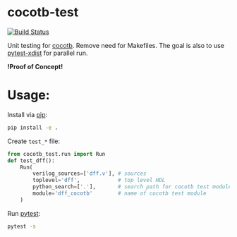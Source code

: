 # cocotb-test
[![Build Status](https://dev.azure.com/themperek/themperek/_apis/build/status/themperek.cocotb-test?branchName=master)](https://dev.azure.com/themperek/themperek/_build/latest?definitionId=2&branchName=master)

Unit testing for [cocotb](https://github.com/potentialventures/cocotb). Remove need for Makefiles. The goal is also to use [pytest-xdist](https://pypi.org/project/pytest-xdist/) for parallel run.

**!Proof of Concept!**

# Usage:

Install via [pip](https://pip.pypa.io/en/stable/user_guide/):
```bash
pip install -e .
```

Create `test_*` file:
```python
from cocotb_test.run import Run
def test_dff():
    Run(
        verilog_sources=['dff.v'], # sources
        toplevel='dff',            # top level HDL
        python_search=['.'],       # search path for cocotb test module
        module='dff_cocotb'        # name of cocotb test module
    )
```

Run [pytest](https://docs.pytest.org/en/latest/contents.html): 
```bash
pytest -s
```
